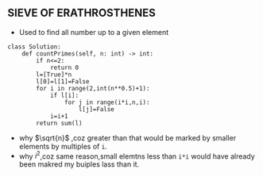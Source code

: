 ## SIEVE OF ERATHROSTHENES
- Used to find all number up to a given element
```python3[]
class Solution:
    def countPrimes(self, n: int) -> int:
        if n<=2:
            return 0
        l=[True]*n   
        l[0]=l[1]=False
        for i in range(2,int(n**0.5)+1):
            if l[i]:
                for j in range(i*i,n,i):
                    l[j]=False
            i=i+1
        return sum(l)
```
- why $\sqrt{n}$ ,coz greater than that would be marked by smaller elements by multiples of `i`.
- why $i^2$,coz same reason,small elemtns less than `i*i` would have already been makred my buiples lass than it.
